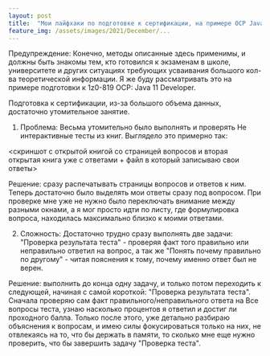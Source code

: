 ```yaml
---
layout: post
title:  "Мои лайфхаки по подготовке к сертификации, на примере OCP Java 11"
feature_img: /assets/images/2021/December/...
---
```


Предупреждение: Конечно, методы описанные здесь применимы, и должны быть знакомы тем, кто готовился к экзаменам в школе, университете и других ситуациях требующих усваивания большого кол-ва теоретической информации. Я же буду рассматривать это на примере подготовки к 1z0-819 OCP: Java 11 Developer.

Подготовка к сертификации, из-за большого объема данных, достаточно утомительное занятие. 


1. Проблема: Весьма утомительно было выполнять и проверять Не интерактивные тесты из книг. Выглядело это примерно так:

<скриншот с открытой книгой со страницей вопросов и вторая открытая книга уже с ответами + файл в который записываю свои ответы>

Решение: сразу распечатывать страницы вопросов и ответов к ним. 
Теперь достаточно было выделять мои ответы сразу под вопросом. При проверке мне уже не нужно было переключать внимание между разными окнами, а я мог просто идти по листу, где формулировка вопроса, находилась максимально близко к моими ответами. 


2. Сложность: Достаточно трудно сразу выполнять две задачи: "Проверка результата теста" - проверяя факт того правильно или неправильно ответил на вопрос, а так же "Понять почему правильно по другому" - читая пояснения к тому,  почему именно ответ был не верен. 



Решение: выполнить до конца одну задачу, и только потом переходить к следующей, начиная с самой короткой: "Проверка результата теста".
Сначала проверяю сам факт правильного/неправильного ответа на Все вопросы теста, узнаю насколько процентов я ответил и достиг ли проходного балла. Только после этого, уже детально разбираю объяснения к вопросам, и имею силы фокусироваться только на них, не отвлекаясь на то, что бы держать в памяти, то сколько мне еще нужно проверить, что бы завершить задачу "Проверка теста".